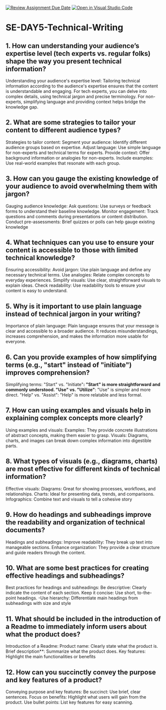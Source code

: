 [![Review Assignment Due Date](https://classroom.github.com/assets/deadline-readme-button-22041afd0340ce965d47ae6ef1cefeee28c7c493a6346c4f15d667ab976d596c.svg)](https://classroom.github.com/a/zsAR-pyY)
[![Open in Visual Studio Code](https://classroom.github.com/assets/open-in-vscode-2e0aaae1b6195c2367325f4f02e2d04e9abb55f0b24a779b69b11b9e10269abc.svg)](https://classroom.github.com/online_ide?assignment_repo_id=18365903&assignment_repo_type=AssignmentRepo)
# SE-DAY5-Technical-Writing
## 1. How can understanding your audience’s expertise level (tech experts vs. regular folks) shape the way you present technical information?

Understanding your audience's expertise level: Tailoring technical information according to the audience's expertise ensures that the content is understandable and engaging. For tech experts, you can delve into complex details, using technical jargon and precise terminology. For non-experts, simplifying language and providing context helps bridge the knowledge gap.
## 2. What are some strategies to tailor your content to different audience types?

Strategies to tailor content:
Segment your audience: Identify different audience groups based on expertise.
Adjust language: Use simple language for non-experts and technical terms for experts.
Provide context: Offer background information or analogies for non-experts.
Include examples: Use real-world examples that resonate with each group.

## 3. How can you gauge the existing knowledge of your audience to avoid overwhelming them with jargon?

Gauging audience knowledge:
Ask questions: Use surveys or feedback forms to understand their baseline knowledge.
Monitor engagement: Track questions and comments during presentations or content distribution.
Conduct pre-assessments: Brief quizzes or polls can help gauge existing knowledge

## 4. What techniques can you use to ensure your content is accessible to those with limited technical knowledge?

Ensuring accessibility:
Avoid jargon: Use plain language and define any necessary technical terms.
Use analogies: Relate complex concepts to everyday experiences.
Simplify visuals: Use clear, straightforward visuals to explain ideas.
Check readability: Use readability tools to ensure your content is easy to understand.

## 5. Why is it important to use plain language instead of technical jargon in your writing?

Importance of plain language: Plain language ensures that your message is clear and accessible to a broader audience. It reduces misunderstandings, increases comprehension, and makes the information more usable for everyone.

## 6. Can you provide examples of how simplifying terms (e.g., "start" instead of "initiate") improves comprehension?

Simplifying terms:
"Start" vs. "Initiate"**: "Start" is more straightforward and commonly understood.
"Use" vs. "Utilize"**: "Use" is simpler and more direct.
"Help" vs. "Assist": "Help" is more relatable and less formal.

## 7. How can using examples and visuals help in explaining complex concepts more clearly?

Using examples and visuals:
Examples: They provide concrete illustrations of abstract concepts, making them easier to grasp.
Visuals: Diagrams, charts, and images can break down complex information into digestible parts.

## 8. What types of visuals (e.g., diagrams, charts) are most effective for different kinds of technical information?

Effective visuals:
Diagrams: Great for showing processes, workflows, and relationships.
Charts: Ideal for presenting data, trends, and comparisons.
Infographics: Combine text and visuals to tell a cohesive story

## 9. How do headings and subheadings improve the readability and organization of technical documents?


Headings and subheadings:
Improve readability: They break up text into manageable sections.
Enhance organization: They provide a clear structure and guide readers through the content.

## 10. What are some best practices for creating effective headings and subheadings?

Best practices for headings and subheadings:
    Be descriptive: Clearly indicate the content of each section.
    Keep it concise: Use short, to-the-point headings.
    -Use hierarchy: Differentiate main headings from subheadings with size and style
    
## 11. What should be included in the introduction of a Readme to immediately inform users about what the product does?

Introduction of a Readme:
     Product name: Clearly state what the product is.
    Brief description**: Summarize what the product does.
    Key features: Highlight the main functionalities or benefits
    
## 12. How can you succinctly convey the purpose and key features of a product?

Conveying purpose and key features:
    Be succinct: Use brief, clear sentences.
    Focus on benefits: Highlight what users will gain from the product.
    Use bullet points: List key features for easy scanning.
    
